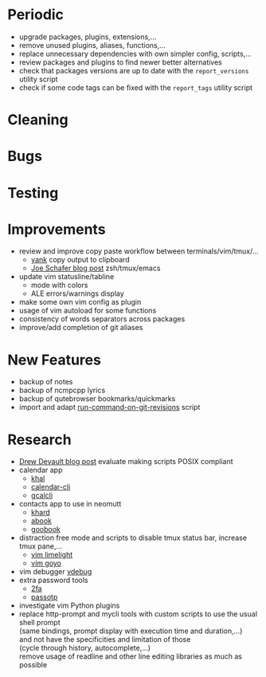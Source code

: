 # Periodic
  - upgrade packages, plugins, extensions,...
  - remove unused plugins, aliases, functions,...
  - replace unnecessary dependencies with own simpler config, scripts,...
  - review packages and plugins to find newer better alternatives
  - check that packages versions are up to date with the `report_versions` utility script
  - check if some code tags can be fixed with the `report_tags` utility script

# Cleaning

# Bugs

# Testing

# Improvements
  - review and improve copy paste workflow between terminals/vim/tmux/...
    * [yank](https://github.com/mptre/yank) copy output to clipboard
    * [Joe Schafer blog post](https://blog.d46.us/zsh-tmux-emacs-copy-paste/) zsh/tmux/emacs
  - update vim statusline/tabline
    * mode with colors
    * ALE errors/warnings display
  - make some own vim config as plugin
  - usage of vim autoload for some functions
  - consistency of words separators across packages
  - improve/add completion of git aliases

# New Features
  - backup of notes
  - backup of ncmpcpp lyrics
  - backup of qutebrowser bookmarks/quickmarks
  - import and adapt [run-command-on-git-revisions](https://github.com/garybernhardt/dotfiles/blob/master/bin/run-command-on-git-revisions) script

# Research
  - [Drew Devault blog post](https://drewdevault.com/2018/02/05/Introduction-to-POSIX-shell.html)
    evaluate making scripts POSIX compliant
  - calendar app
    * [khal](https://github.com/pimutils/khal)
    * [calendar-cli](https://github.com/tobixen/calendar-cli)
    * [gcalcli](https://github.com/insanum/gcalcli)
  - contacts app to use in neomutt
    * [khard](https://github.com/scheibler/khard)
    * [abook](https://sourceforge.net/p/abook/git)
    * [goobook](https://gitlab.com/goobook/goobook)
  - distraction free mode and scripts to disable tmux status bar, increase tmux pane,...
    * [vim limelight](https://github.com/junegunn/limelight.vim)
    * [vim goyo](https://github.com/junegunn/goyo.vim)
  - vim debugger [vdebug](https://github.com/joonty/vdebug)
  - extra password tools
    * [2fa](https://github.com/rsc/2fa)
    * [passotp](https://github.com/tadfisher/pass-otp)
  - investigate vim Python plugins
  - replace http-prompt and mycli tools with custom scripts to use the usual shell prompt  
    (same bindings, prompt display with execution time and duration,...)  
    and not have the specificities and limitation of those  
    (cycle through history, autocomplete,...)  
    remove usage of readline and other line editing libraries as much as possible
